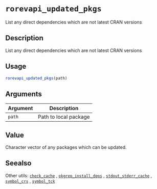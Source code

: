 # `rorevapi_updated_pkgs`

List any direct dependencies which are not latest CRAN versions


## Description

List any direct dependencies which are not latest CRAN versions


## Usage

```r
rorevapi_updated_pkgs(path)
```


## Arguments

Argument      |Description
------------- |----------------
`path`     |     Path to local package


## Value

Character vector of any packages which can be updated.


## Seealso

Other utils:
 [`check_cache`](#checkcache) ,
 [`pkgrep_install_deps`](#pkgrepinstalldeps) ,
 [`stdout_stderr_cache`](#stdoutstderrcache) ,
 [`symbol_crs`](#symbolcrs) ,
 [`symbol_tck`](#symboltck)


